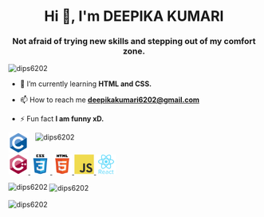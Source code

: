 <h1 align="center">Hi 👋, I'm DEEPIKA KUMARI</h1>
<h3 align="center">Not afraid of trying new skills and stepping out of my comfort zone.</h3>

<p align="left"> <img src="https://komarev.com/ghpvc/?username=dips6202&label=Profile%20views&color=0e75b6&style=flat" alt="dips6202" /> </p>

- 🌱 I’m currently learning **HTML and CSS.**

- 📫 How to reach me **deepikakumari6202@gmail.com**

- ⚡ Fun fact **I am funny xD.**

  <img align="right" width="450" img src="https://xylomeet.com/wp-content/uploads/2020/06/meet-for-finance.gif" alt="dips6202" /> </p>  
<p align="left"> <a href="https://www.cprogramming.com/" target="_blank"> <img src="https://raw.githubusercontent.com/devicons/devicon/master/icons/c/c-original.svg" alt="c" width="40" height="40"/> </a> <a href="https://www.w3schools.com/cpp/" target="_blank"> <img src="https://raw.githubusercontent.com/devicons/devicon/master/icons/cplusplus/cplusplus-original.svg" alt="cplusplus" width="40" height="40"/> </a> <a href="https://www.w3schools.com/css/" target="_blank"> <img src="https://raw.githubusercontent.com/devicons/devicon/master/icons/css3/css3-original-wordmark.svg" alt="css3" width="40" height="40"/> </a> <a href="https://www.w3.org/html/" target="_blank"> <img src="https://raw.githubusercontent.com/devicons/devicon/master/icons/html5/html5-original-wordmark.svg" alt="html5" width="40" height="40"/> </a> <a href="https://developer.mozilla.org/en-US/docs/Web/JavaScript" target="_blank"> <img src="https://raw.githubusercontent.com/devicons/devicon/master/icons/javascript/javascript-original.svg" alt="javascript" width="40" height="40"/> </a> <a href="https://reactjs.org/" target="_blank"> <img src="https://raw.githubusercontent.com/devicons/devicon/master/icons/react/react-original-wordmark.svg" alt="react" width="40" height="40"/> </a> </p>

<p><img align="left" src="https://github-readme-stats.vercel.app/api/top-langs?username=dips6202&show_icons=true&locale=en&layout=compact" alt="dips6202" /></p>

<p>&nbsp;<img align="center" src="https://github-readme-stats.vercel.app/api?username=dips6202&show_icons=true&locale=en" alt="dips6202" /></p>

<p><img align="center" src="https://github-readme-streak-stats.herokuapp.com/?user=dips6202&" alt="dips6202" /></p>


